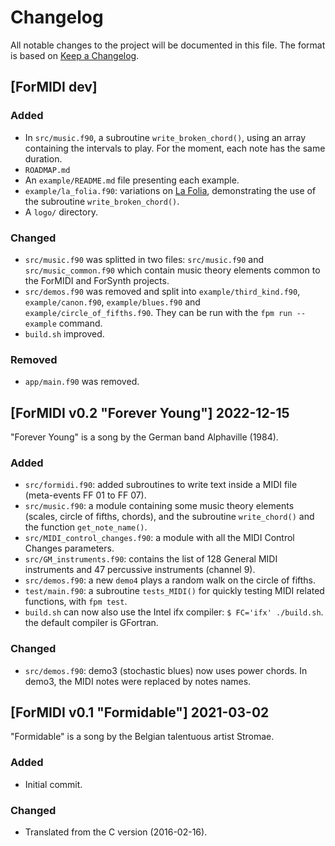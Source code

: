 # Changelog
All notable changes to the project will be documented in this file.
The format is based on [Keep a Changelog](https://keepachangelog.com/en/1.1.0/).


## [ForMIDI dev]

### Added
- In `src/music.f90`, a subroutine `write_broken_chord()`, using an array containing the intervals to play. For the moment, each note has the same duration.
- `ROADMAP.md`
- An `example/README.md` file presenting each example.
- `example/la_folia.f90`: variations on [La Folia](https://en.wikipedia.org/wiki/Folia), demonstrating the use of the subroutine `write_broken_chord()`.
- A `logo/` directory.

### Changed
- `src/music.f90` was splitted in two files: `src/music.f90` and `src/music_common.f90` which contain music theory elements common to the ForMIDI and ForSynth projects.
- `src/demos.f90` was removed and split into `example/third_kind.f90`, 
`example/canon.f90`, `example/blues.f90` and `example/circle_of_fifths.f90`. They can
be run with the `fpm run --example` command.
- `build.sh` improved.

### Removed
- `app/main.f90` was removed.


## [ForMIDI v0.2 "Forever Young"] 2022-12-15

"Forever Young" is a song by the German band Alphaville (1984).

### Added
- `src/formidi.f90`: added subroutines to write text inside a MIDI file (meta-events FF 01 to FF 07).
- `src/music.f90`: a module containing some music theory elements (scales, circle of fifths, chords), and the subroutine `write_chord()` and the function `get_note_name()`.
- `src/MIDI_control_changes.f90`: a module with all the MIDI Control Changes parameters.
- `src/GM_instruments.f90`: contains the list of 128 General MIDI instruments and 47 percussive instruments (channel 9).
- `src/demos.f90`: a new `demo4` plays a random walk on the circle of fifths.
- `test/main.f90`: a subroutine `tests_MIDI()` for quickly testing MIDI related functions, with `fpm test`.
- `build.sh` can now also use the Intel ifx compiler: `$ FC='ifx' ./build.sh`. the default compiler is GFortran.

### Changed
- `src/demos.f90`: demo3 (stochastic blues) now uses power chords. In demo3, the MIDI notes were replaced by notes names.

## [ForMIDI v0.1 "Formidable"] 2021-03-02

"Formidable" is a song by the Belgian talentuous artist Stromae.

### Added
- Initial commit.

### Changed
- Translated from the C version (2016-02-16).
